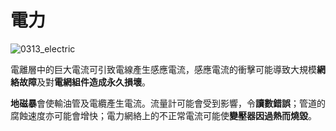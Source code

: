 # 電力

![0313_electric](./static/0313_electric.png)

電離層中的巨大電流可引致電線產生感應電流，感應電流的衝擊可能導致大規模**網絡故障**及對**電網組件造成永久損壞**。

**地磁暴**會使輸油管及電纜產生電流。流量計可能會受到影響，令**讀數錯誤**；管道的腐蝕速度亦可能會增快；電力網絡上的不正常電流可能使**變壓器因過熱而燒毀**。